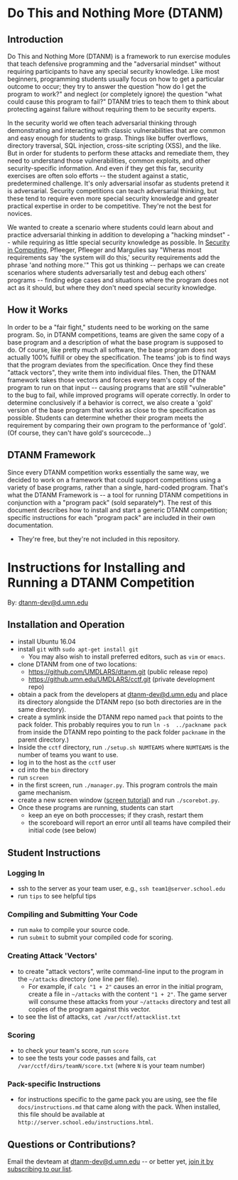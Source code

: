 # Do This and Nothing More (DTANM)
## Introduction
Do This and Nothing More (DTANM) is a framework to run exercise modules that teach defensive programming and the "adversarial mindset" without requiring participants to have any special security knowledge.  Like most beginners, programming students usually focus on how to get a particular outcome to occur; they try to answer the question "how do I get the program to work?" and neglect (or completely ignore) the question "what could cause this program to fail?" DTANM tries to teach them to think about protecting against failure without requiring them to be security experts.

In the security world we often teach adversarial thinking through demonstrating and interacting with classic vulnerabilities that are common and easy enough for students to grasp. Things like buffer overflows, directory traversal, SQL injection, cross-site scripting (XSS), and the like. But in order for students to perform these attacks and remediate them, they need to understand those vulnerabilities, common exploits, and other security-specific information. And even if they get this far, security exercises are often solo efforts -- the student against a static, predetermined challenge. It's only adversarial insofar as students pretend it is adversarial. Security competitions can teach adversarial thinking, but these tend to require even more special security knowledge and greater practical expertise in order to be competitive. They're not the best for novices.

We wanted to create a scenario where students could learn about and practice adversarial thinking in addition to developing a "hacking mindset" -- while requiring as little special security knowledge as possible. In [Security in Computing](https://www.amazon.com/Security-Computing-5th-Charles-Pfleeger/dp/0134085043), Pfleeger, Pfleeger and Margulies say "Wheras most requirements say 'the system will do this,' security requirements add the phrase 'and nothing more.'" This got us thinking -- perhaps we can create scenarios where students adversarially test and debug each others' programs -- finding edge cases and situations where the program does not act as it should, but where they don't need special security knowledge.

## How it Works

In order to be a "fair fight," students need to be working on the same program. So, in DTANM competitions, teams are given the same copy of a base program and a description of what the base program is supposed to do. Of course, like pretty much all software, the base program does not actually 100% fulfill or obey the specification. The teams' job is to find ways that the program deviates from the specification. Once they find these "attack vectors", they write them into individual files. Then, the DTNAM framework takes those vectors and forces every team's copy of the program to run on that input -- causing programs that are still "vulnerable" to the bug to fail, while improved programs will operate correctly. In order to determine conclusively if a behavior is correct, we also create a 'gold' version of the base program that works as close to the specification as possible. Students can determine whether their program meets the requirement by comparing their own program to the performance of 'gold'. (Of course, they can't have gold's sourcecode...)

## DTANM Framework

Since every DTANM competition works essentially the same way, we decided to work on a framework that could support competitions using a variety of base programs, rather than a single, hard-coded program. That's what the DTANM Framework is -- a tool for running DTANM competitions in conjunction with a "program pack" (sold separately*). The rest of this document describes how to install and start a generic DTANM competition; specific instructions for each "program pack" are included in their own documentation. 

* They're free, but they're not included in this repository.


# Instructions for Installing and Running a DTANM Competition
By: <dtanm-dev@d.umn.edu>

## Installation and Operation

* install Ubuntu 16.04
* install `git` with `sudo apt-get install git`
  * You may also wish to install preferred editors, such as `vim` or `emacs`.
* clone DTANM from one of two locations:
  * https://github.com/UMDLARS/dtanm.git (public release repo)
  * https://github.umn.edu/UMDLARS/cctf.git (private development repo)
* obtain a pack from the developers at <dtanm-dev@d.umn.edu> and place its directory alongside the DTANM repo (so both directories are in the same directory).
* create a symlink inside the DTANM repo named `pack` that points to the pack folder. This probably requires you to run `ln -s  ../packname pack` from inside the DTANM repo pointing to the pack folder `packname` in the parent directory.)
* Inside the `cctf` directory, run `./setup.sh NUMTEAMS` where `NUMTEAMS` is the number of teams you want to use.
* log in to the host as the `cctf` user
* cd into the `bin` directory
* run `screen`
* in the first screen, run `./manager.py`. This program controls the main game mechanism.
* create a new screen window ([screen tutorial](https://linode.com/docs/networking/ssh/using-gnu-screen-to-manage-persistent-terminal-sessions/)) and run `./scorebot.py`.
* Once these programs are running, students can start
  * keep an eye on both proccesses; if they crash, restart them
  * the scoreboard will report an error until all teams have compiled their initial code (see below)

## Student Instructions
### Logging In

* ssh to the server as your team user, e.g., `ssh team1@server.school.edu`
* run `tips` to see helpful tips

### Compiling and Submitting Your Code
* run `make` to compile your source code.
* run `submit` to submit your compiled code for scoring.

### Creating Attack 'Vectors'
* to create "attack vectors", write command-line input to the program in the `~/attacks` directory (one line per file).
  * For example, if `calc "1 + 2"` causes an error in the initial program, create a file in `~/attacks` with the content `"1 + 2"`. The game server will consume these attacks from your `~/attacks` directory and test all copies of the program against this vector.
 * to see the list of attacks, `cat /var/cctf/attacklist.txt`

### Scoring
* to check your team's score, run `score`
* to see the tests your code passes and fails, `cat /var/cctf/dirs/teamN/score.txt` (where `N` is your team number)

### Pack-specific Instructions
* for instructions specific to the game pack you are using, see the file `docs/instructions.md` that came along with the pack. When installed, this file should be available at `http://server.school.edu/instructions.html`.

## Questions or Contributions?
Email the devteam at <dtanm-dev@d.umn.edu> -- or better yet, [join it by subscribing to our list](https://groups.google.com/a/d.umn.edu/forum/#!forum/dtanm-dev).
